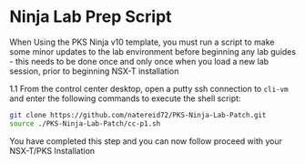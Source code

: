 # Ninja Lab Prep Script

When Using the PKS Ninja v10 template, you must run a script to make some minor updates to the lab environment before beginning any lab guides - this needs to be done once and only once when you load a new lab session, prior to beginning NSX-T installation

1.1 From the control center desktop, open a putty ssh connection to `cli-vm` and enter the following commands to execute the shell script:

```bash
git clone https://github.com/natereid72/PKS-Ninja-Lab-Patch.git
source ./PKS-Ninja-Lab-Patch/cc-p1.sh
```

You have completed this step and you can now follow proceed with your NSX-T/PKS Installation